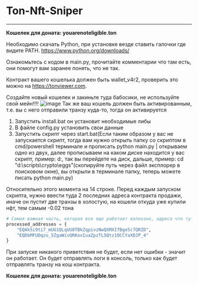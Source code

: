# Ton-Nft-Sniper
___
**Кошелек для доната: youarenoteligible.ton**

Необходимо скачать Python, при установке везде ставить галочки где видите PATH.
https://www.python.org/downloads/

Ознакомьтесь с кодом в main.py, прочитайте комментарии что там есть, они помогут вам заранее понять, что не так.

Контракт вашего кошелька должен быть wallet_v4r2, проверить это можно на https://tonviewer.com.

Создайте новый кошелек и закиньте туда бабосики, не используйте свой мейн!!!! 
![image](https://github.com/SenpaiRyu/Eggs/assets/40076769/e0b47ca7-d513-4af1-82eb-2dfc0b932e5f)
Так же ваш кошель должен быть активированным, т.е. вы с него отправили транзу куда-то, тогда он активируется


1. Запустить install.bat он установит необходимые либы 
2. В файле config.py установить свои данные
3. Запустить скрипт через start.bat(Если таким образом у вас не запускается скрипт, тогда вам нужно открыть папку со скриптом в cmd/powershell терминале и прописать python main.py | открываем одно из двух, далее прописываем на каком диске находится у вас скрипт, пример: d:, так вы перейдете на диск, дальше, пример: cd "d:\scripts\crypto\eggs"(скопируйте путь через файл эксплорер в поисковом окне), вы открыли в терминале папку, теперь можете писать python main.py)


Относительно этого момента на 14 строке. Перед каждым запуском скрипта, нужно ввести туда 2 последних адреса контракта продажи, иначе он пустит две транзы в холостую, на кошели откуда уже купили нфт, тем самым -0.02 тона
```python
# Самая важная часть, которая все еще работает колхозно, адреса что тут находятся это два последних адреса контракта продажи, если не хотите в пустую тратить бабки на комсу при каждом старте софта, то найдите по адресу EQBmSy9SfRj44LZPi84NyvI4seJlZYSz33MM0rl78DnkCb2Z последние два кошеля с контрактом продажи и напишите их тут
processed_addresses = {
    "EQAk5i9ti7_mUU1QLqUU8TBkZqpivzNwQXMXIfBge5c7QRZD",
    "EQDbMFUDqzo_5ZgaWivQRKoxIuaZpzTL5Qtz1OCCYaXDJP_4"
}
```
При запуске никакого приветствия не будет, если нет ошибки - значит он работает. Он будет отправлять логи в консоль, только как будет отправлять транзу на кош контракта.

**Кошелек для доната: youarenoteligible.ton**
